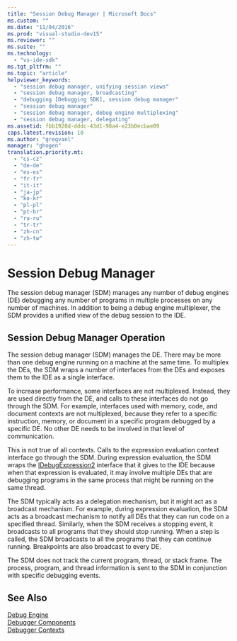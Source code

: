 ```yaml
---
title: "Session Debug Manager | Microsoft Docs"
ms.custom: ""
ms.date: "11/04/2016"
ms.prod: "visual-studio-dev15"
ms.reviewer: ""
ms.suite: ""
ms.technology: 
  - "vs-ide-sdk"
ms.tgt_pltfrm: ""
ms.topic: "article"
helpviewer_keywords: 
  - "session debug manager, unifying session views"
  - "session debug manager, broadcasting"
  - "debugging [Debugging SDK], session debug manager"
  - "session debug manager"
  - "session debug manager, debug engine multiplexing"
  - "session debug manager, delegating"
ms.assetid: fbb1928d-dddc-43d1-98a4-e23b0ecbae09
caps.latest.revision: 10
ms.author: "gregvanl"
manager: "ghogen"
translation.priority.mt: 
  - "cs-cz"
  - "de-de"
  - "es-es"
  - "fr-fr"
  - "it-it"
  - "ja-jp"
  - "ko-kr"
  - "pl-pl"
  - "pt-br"
  - "ru-ru"
  - "tr-tr"
  - "zh-cn"
  - "zh-tw"
---
```

# Session Debug Manager
The session debug manager (SDM) manages any number of debug engines (DE) debugging any number of programs in multiple processes on any number of machines. In addition to being a debug engine multiplexer, the SDM provides a unified view of the debug session to the IDE.  
  
## Session Debug Manager Operation  
 The session debug manager (SDM) manages the DE. There may be more than one debug engine running on a machine at the same time. To multiplex the DEs, the SDM wraps a number of interfaces from the DEs and exposes them to the IDE as a single interface.  
  
 To increase performance, some interfaces are not multiplexed. Instead, they are used directly from the DE, and calls to these interfaces do not go through the SDM. For example, interfaces used with memory, code, and document contexts are not multiplexed, because they refer to a specific instruction, memory, or document in a specific program debugged by a specific DE. No other DE needs to be involved in that level of communication.  
  
 This is not true of all contexts. Calls to the expression evaluation context interface go through the SDM. During expression evaluation, the SDM wraps the [IDebugExpression2](../../extensibility/debugger/reference/idebugexpression2.md) interface that it gives to the IDE because when that expression is evaluated, it may involve multiple DEs that are debugging programs in the same process that might be running on the same thread.  
  
 The SDM typically acts as a delegation mechanism, but it might act as a broadcast mechanism. For example, during expression evaluation, the SDM acts as a broadcast mechanism to notify all DEs that they can run code on a specified thread. Similarly, when the SDM receives a stopping event, it broadcasts to all programs that they should stop running. When a step is called, the SDM broadcasts to all the programs that they can continue running. Breakpoints are also broadcast to every DE.  
  
 The SDM does not track the current program, thread, or stack frame. The process, program, and thread information is sent to the SDM in conjunction with specific debugging events.  
  
## See Also  
 [Debug Engine](../../extensibility/debugger/debug-engine.md)   
 [Debugger Components](../../extensibility/debugger/debugger-components.md)   
 [Debugger Contexts](../../extensibility/debugger/debugger-contexts.md)